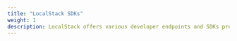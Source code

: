 ```yaml
---
title: "LocalStack SDKs"
weight: 1
description: LocalStack offers various developer endpoints and SDKs provides a programmatic and easy way to interact with them.
---
```


